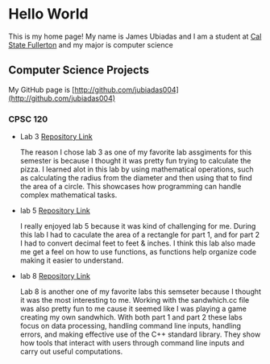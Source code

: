 # Hello World

This is my home page! My name is James Ubiadas and I am a student at [Cal State Fullerton](http://www.fullerton.edu/) and my major is computer science

## Computer Science Projects

My GitHub page is [http://github.com/jubiadas004](http://github.com/jubiadas004)


### CPSC 120

* Lab 3 [Repository Link](https://github.com/cpsc-fall-2023/cpsc-120-lab-03-james-and-ryley.git)

    The reason I chose lab 3 as one of my favorite lab assgiments for this semester is because I thought it was pretty fun trying to calculate the pizza. I learned alot in this lab by using mathematical operations, such as calculating the radius from the diameter and then using that to find the area of a circle. This showcases how programming can handle complex mathematical tasks.

* lab 5 [Repository Link](https://github.com/cpsc-fall-2023/cpsc-120-lab-05-jesus-and-james.git)

    I really enjoyed lab 5 because it was kind of challenging for me. During this lab I had to caculate the area of a rectangle for part 1, and for part 2 I had to convert decimal feet to feet & inches. I think this lab also made me get a feel on how to use functions, as functions help organize code making it easier to understand. 

* lab 8 [Repository Link](https://github.com/cpsc-fall-2023/cpsc-120-lab-08-james-and-adam-s.git)

    Lab 8 is another one of my favorite labs this semseter because I thought it was the most interesting to me. Working with the sandwhich.cc file was also pretty fun to me cause it seemed like I was playing a game creating my own sandwhich. With both part 1 and part 2 these labs focus on data processing, handling command line inputs, handling errors, and making effective use of the C++ standard library. They show how tools that interact with users through command line inputs and carry out useful computations. 